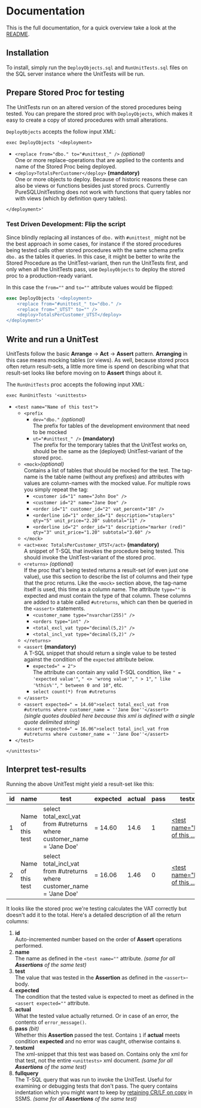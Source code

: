 Documentation
=============

This is the full documentation, for a quick overview take a look at the [README](./README.md).

Installation
------------

To install, simply run the `DeployObjects.sql` and `RunUnitTests.sql` files on the SQL server instance where the UnitTests will be run.

Prepare Stored Proc for testing
-------------------------------

The UnitTests run on an altered version of the stored procedures being tested. You can prepare the stored proc with `DeployObjects`, which makes it easy to create a copy of stored procedures with small alterations.

`DeployObjects` accepts the follow input XML:

`exec DeployObjects '<deployment>`
-	`<replace from="dbo." to="#unittest_" />` _(optional)_  
	One or more replace-operations that are applied to the contents and name of the Stored Proc being deployed.
-	`<deploy>TotalsPerCustomer</deploy>` **(mandatory)**  
	One or more objects to deploy. Because of historic reasons these can also be views or functions besides just stored procs. Currently PureSQLUnitTesting does not work with functions that query tables nor with views (which by definition query tables).

`</deployment>'`

### Test Driven Development: Flip the script

Since blindly replacing all instances of `dbo.` with `#unittest_` might not be the best approach in some cases, for instance if the stored procedures being tested calls other stored procedures with the same schema prefix `dbo.` as the tables it queries. In this case, it might be better to write the Stored Procedure as the UnitTest-variant, then run the UnitTests first, and only when all the UnitTests pass, use `DeployObjects` to deploy the stored proc to a production-ready variant.

In this case the `from=""` and `to=""` attribute values would be flipped:

```sql
exec DeployObjects '<deployment>
	<replace from="#unittest_" to="dbo." />
	<replace from="_UTST" to="" />
	<deploy>TotalsPerCustomer_UTST</deploy>
</deployment>'
```

Write and run a UnitTest
------------------------

UnitTests follow the basic **Arrange** -> **Act** -> **Assert** pattern. **Arranging** in this case means mocking tables (or views). As well, because stored procs often return result-sets, a little more time is spend on describing what that result-set looks like before moving on to **Assert** things about it.

The `RunUnitTests` proc accepts the following input XML:

`exec RunUnitTests '<unittests>`
-	`<test name="Name of this test">`
	-	`<prefix `
		-	`dev="dbo."` _(optional)_  
			The prefix for tables of the development environment that need to be mocked
		-	`ut="#unittest_" />` **(mandatory)**  
			The prefix for the temporary tables that the UnitTest works on, should be the same as the (deployed) UnitTest-variant of the stored proc.
	-	`<mock>`_(optional)_  
		Contains a list of tables that should be mocked for the test. The tag-name is the table name (without any prefixes) and attributes with values are column-names with the mocked value. For multiple rows you simply repeat the tag:
		-	`<customer id="1" name="John Doe" />`
		-	`<customer id="2" name="Jane Doe" />`
		-	`<order id="1" customer_id="2" vat_percent="10" />`
		-	`<orderline id="1" order_id="1" description="staplers" qty="5" unit_price="2.20" subtotal="11" />`
		-	`<orderline id="2" order_id="1" description="marker (red)" qty="3" unit_price="1.20" subtotal="3.60" />`
	-	`</mock>`
	-	`<act>exec TotalsPerCustomer_UTST</act>` **(mandatory)**  
		A snippet of T-SQL that invokes the procedure being tested. This should invoke the UnitTest-variant of the stored proc.
	-	`<returns>` _(optional)_  
		If the proc that's being tested returns a result-set (of even just one value), use this section to describe the list of columns and their type that the proc returns. Like the `<mock>` section above, the tag-name itself is used, this time as a column name. The attribute `type=""` is expected and must contain the type of that column. These columns are added to a table called `#utreturns`, which can then be queried in the `<assert>` statements.
		-	`<customer_name type="nvarchar(255)" />`
		-	`<orders type="int" />`
		-	`<total_excl_vat type="decimal(5,2)" />`
		-	`<total_incl_vat type="decimal(5,2)" />`
	-	`</returns>`
	-	`<assert` **(mandatory)**  
		A T-SQL snippet that should return a single value to be tested against the condition of the `expected` attribute below.
		-	`expected=" = 2">`  
			The attribute can contain any valid T-SQL condition, like `" = 'expected value'"`, `" <> 'wrong value'"`, `" > 1"`, `" like '%this%'"`, `" between 0 and 10"`, etc.
		-	`select count(*) from #utreturns`
	-	`</assert>`
	-	`<assert expected=" = 14.60">select total_excl_vat from #utreturns where customer_name = ''Jane Doe''</assert>`  
		_(single quotes doubled here because this xml is defined with a single quote delimited string)_
	-	`<assert expected=" = 16.06">select total_incl_vat from #utreturns where customer_name = ''Jane Doe''</assert>`
-	`</test>`

`</unittests>'`

Interpret test-results
----------------------

Running the above UnitTest might yield a result-set like this:

| id  |      name       |                                 test                                 | expected | actual | pass |                        testxml                        |             fullquery             |
| --- | --------------- | -------------------------------------------------------------------- | -------- | ------ | ---- | ----------------------------------------------------- | --------------------------------- |
|  1  |Name of this test|select total_excl_vat from #utreturns where customer_name = 'Jane Doe'|  = 14.60 |  14.6  |  1   |[<test name="Name of this ...](#interpret-test-results)|if object_id('tempdb..#unittest_...|
|  2  |Name of this test|select total_incl_vat from #utreturns where customer_name = 'Jane Doe'|  = 16.06 |  1.46  |  0   |[<test name="Name of this ...](#interpret-test-results)|if object_id('tempdb..#unittest_...|

It looks like the stored proc we're testing calculates the VAT correctly but doesn't add it to the total. Here's a detailed description of all the return columns:

1.	**id**  
	Auto-incremented number based on the order of **Assert** operations performed.
2.	**name**  
	The name as defined in the `<test name=""` attribute. _(same for all **Assertions** of the same test)_
3.	**test**  
	The value that was tested in the **Assertion** as defined in the `<assert>`-body.
4.	**expected**  
	The condition that the tested value is expected to meet as defined in the `<assert expected=""` attribute.
5.	**actual**  
	What the tested value actually returned. Or in case of an error, the contents of `error_message()`.
6.	**pass** _(bit)_  
	Whether this **Assertion** passed the test. Contains `1` if **actual** meets condition **expected** and no error was caught, otherwise contains `0`.
7.	**testxml**  
	The xml-snippet that this test was based on. Contains only the xml for that test, not the entire `<unittests>` xml document. _(same for all **Assertions** of the same test)_
8.	**fullquery**  
	The T-SQL query that was run to invoke the UnitTest. Useful for examining or debugging tests that don't pass. The query contains indentation which you might want to keep by [retaining CR/LF on copy](https://www.c-sharpcorner.com/blogs/retain-carriage-return-and-line-feeds-on-copy-or-save-in-sql-server-2016) in SSMS. _(same for all **Assertions** of the same test)_

